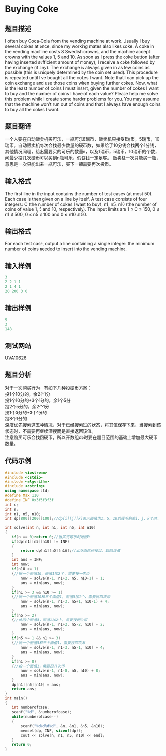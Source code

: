 ﻿ # Buying Coke   
 ## 题目描述  
I often buy Coca-Cola from the vending machine at work. Usually I buy several cokes at once, since my
working mates also likes coke. A coke in the vending machine costs 8 Swedish crowns, and the machine
accept crowns with the values 1, 5 and 10. As soon as I press the coke button (after having inserted
sufficient amount of money), I receive a coke followed by the exchange (if any). The exchange is always
given in as few coins as possible (this is uniquely determined by the coin set used). This procedure
is repeated until I’ve bought all the cokes I want. Note that I can pick up the coin exchange and use
those coins when buying further cokes.
Now, what is the least number of coins I must insert, given the number of cokes I want to buy and
the number of coins I have of each value? Please help me solve this problem while I create some harder
problems for you. You may assume that the machine won’t run out of coins and that I always have
enough coins to buy all the cokes I want.  
 ## 题目翻译  
一个人要在自动贩卖机买可乐，一瓶可乐8瑞币，贩卖机只接受1瑞币，5瑞币，10瑞币。自动贩卖机每次会找最少数量的硬币数，如果给了10分钱会找两个1分钱，其他情况同理，给出需要买的可乐的数量n，以及1瑞币，5瑞币，10瑞币的个数，    
问最少投几次硬币可以买到n瓶可乐，假设钱一定足够。 贩卖机一次只能买一瓶，意思是一次只能出来一瓶可乐，买下一瓶需要再次投币。  
## 输入格式  
The first line in the input contains the number of test cases (at most 50). Each case is then given
on a line by itself. A test case consists of four integers: C (the number of cokes I want to buy), n1,
n5, n10 (the number of coins of value 1, 5 and 10, respectively). The input limits are 1 ≤ C ≤ 150,
0 ≤ n1 ≤ 500, 0 ≤ n5 ≤ 100 and 0 ≤ n10 ≤ 50.  
 ## 输出格式  
For each test case, output a line containing a single integer: the minimum number of coins needed to
insert into the vending machine.  
 ## 输入样例  
 ```c++	 
3  
2 2 1 1  
2 1 4 1  
20 200 3 0  
 ```    
 ## 输出样例  
 ```c++		
5  
3  
148  
 ```   
 ## 测试网站  	
  [UVA10626](https://vjudge.net/problem/UVA-10626)  	 
 ## 题目分析  	
对于一次购买行为，有如下几种投硬币方案：  
投1个10分的，余2个1分    
投1个10分的+3个1分的，余1个5分  
投2个5分的，余2个1分  
投1个5分的+3个1分的  
投8个1分的   
深度优先搜索这五种情况，对于已经搜索过的状态，将其值保存下来，当搜索到该状态时，不需要再继续深搜而是直接返回该值。  
注意购买可乐会找回硬币，所以开数组dp时要在题目范围的基础上增加最大硬币数量。
 ## 代码示例  
 ```c++	
#include <iostream>
#include <cstdio>
#include <algorithm>
#include <cstring>
using namespace std;
#define Max 110
#define INF 0x3f3f3f3f
int c;
int n;
int n1, n5, n10;
int dp[800][200][100];//dp[i][j][k]表示面值为1、5、10的硬币剩余i、j、k个时，投入的硬币数量的最小值

int solve(int n, int n1, int n5, int n10)
{
    if(n == 0)return 0;//当买完可乐时返回0
    if(dp[n1][n5][n10] != INF)
    {
        return dp[n1][n5][n10];//此状态已经搜过，返回该值
    }
    int ans = INF;
    int now;
    if(n10 >= 1)
    {//投一个面值10，面值1加2个，需要投一次币
        now = solve(n-1, n1+2, n5, n10-1) + 1;
        ans = min(ans, now);
    }
    if(n1 >= 3 && n10 >= 1)
    {//投一个面值10和三个面值1，面值5加1个，需要投四次币
        now = solve(n-1, n1-3, n5+1, n10-1) + 4;
        ans = min(ans, now);
    }
    if(n5 >= 2)
    {//投两个面值5，面值1加2个，需要投两次币
        now = solve(n-1, n1+2, n5-2, n10) + 2;
        ans = min(ans, now);
    }
    if(n5 >= 1 && n1 >= 3)
    {//投一个面值5和三个面值1，需要投四次币
        now = solve(n-1, n1-3, n5-1, n10) + 4;
        ans = min(ans, now);
    }
    if(n1 >= 8)
    {//投一个面值1，需要投八次币
        now = solve(n-1, n1-8, n5, n10) + 8;
        ans = min(ans, now);
    }
    dp[n1][n5][n10] = ans;
    return ans;
}
int main()
{
    int numberofcase;
    scanf("%d", &numberofcase);
    while(numberofcase--)
    {
        scanf("%d%d%d%d", &n, &n1, &n5, &n10);
        memset(dp, INF, sizeof(dp));
        cout << solve(n, n1, n5, n10) << endl;
    }
    return 0;
}
```